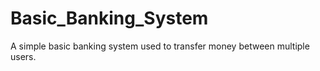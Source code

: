 # Basic_Banking_System
A simple basic banking system used to transfer money between multiple users.
